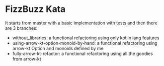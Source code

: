 # FizzBuzz Kata

It starts from master with a basic implementation with tests and then there are 3 branches: 

- without_libraries: a functional refactoring using only kotlin lang features
- using-arrow-kt-option-monoid-by-hand: a functional refactoring using arrow-kt Option and monoids defined by me
- fully-arrow-kt-refactor: a functional refactoring using all the goodies from arrow-kt
